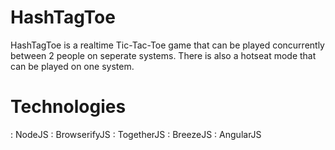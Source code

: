 # HashTagToe

HashTagToe is a realtime Tic-Tac-Toe game that can be played concurrently between 2 people on seperate systems. There is also a hotseat mode that can be played on one system.

# Technologies

: NodeJS
: BrowserifyJS
: TogetherJS
: BreezeJS
: AngularJS
